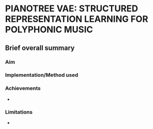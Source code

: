 # PIANOTREE VAE: STRUCTURED REPRESENTATION LEARNING FOR POLYPHONIC MUSIC

## Brief overall summary
### Aim


### Implementation/Method used


### Achievements
- 

### Limitations
- 